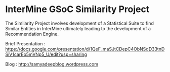 # InterMine GSoC Similarity Project

The Similarity Project involves development of a Statistical Suite to find Similar Entities in InterMine ultimately leading 
to the development of a Recommendation Engine. 

Brief Presentation : https://docs.google.com/presentation/d/1QeF_maSJtCDepC4ObNSdD33tnDSiV1carEo5mVNp5_U/edit?usp=sharing

Blog : http://samyadeepblog.wordpress.com